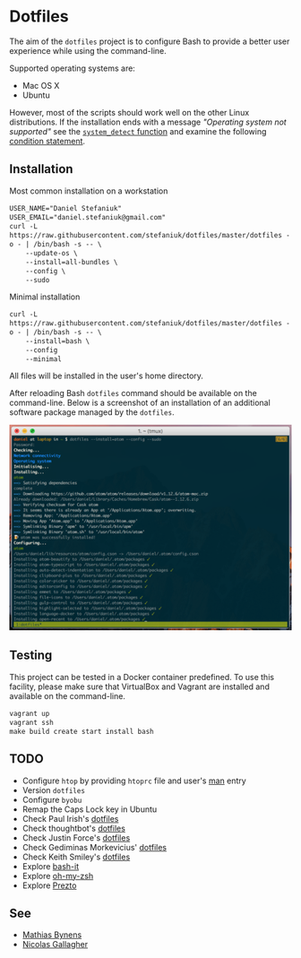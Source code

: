 Dotfiles
========

The aim of the `dotfiles` project is to configure Bash to provide a better user experience while using the command-line.

Supported operating systems are:

* Mac OS X
* Ubuntu

However, most of the scripts should work well on the other Linux distributions. If the installation ends with a message _"Operating system not supported"_ see the [`system_detect` function](https://github.com/stefaniuk/dotfiles/blob/master/lib/resources/bash/.bash_system#L3) and examine the following [condition statement](https://github.com/stefaniuk/dotfiles/blob/master/dotfiles#L134-L142).

Installation
------------

Most common installation on a workstation

    USER_NAME="Daniel Stefaniuk"
    USER_EMAIL="daniel.stefaniuk@gmail.com"
    curl -L https://raw.githubusercontent.com/stefaniuk/dotfiles/master/dotfiles -o - | /bin/bash -s -- \
        --update-os \
        --install=all-bundles \
        --config \
        --sudo

Minimal installation

    curl -L https://raw.githubusercontent.com/stefaniuk/dotfiles/master/dotfiles -o - | /bin/bash -s -- \
        --install=bash \
        --config
        --minimal

All files will be installed in the user's home directory.

After reloading Bash `dotfiles` command should be available on the command-line. Below is a screenshot of an installation of an additional software package managed by the `dotfiles`.

![dotfiles](lib/resources/dotfiles/dotfiles.png)

Testing
-------

This project can be tested in a Docker container predefined. To use this facility, please make sure that VirtualBox and Vagrant are installed and available on the command-line.

    vagrant up
    vagrant ssh
    make build create start install bash

TODO
----

 * Configure `htop` by providing `htoprc` file and user's [man](http://www.thegeekstuff.com/2011/09/linux-htop-examples) entry
 * Version `dotfiles`
 * Configure `byobu`
 * Remap the Caps Lock key in Ubuntu
 * Check Paul Irish's [dotfiles](https://github.com/paulirish/dotfiles)
 * Check thoughtbot's [dotfiles](https://github.com/thoughtbot/dotfiles)
 * Check Justin Force's [dotfiles](https://github.com/justinforce/dotfiles)
 * Check Gediminas Morkevicius' [dotfiles](https://github.com/l3pp4rd/dotfiles)
 * Check Keith Smiley's [dotfiles](https://github.com/keith/dotfiles)
 * Explore [bash-it](https://github.com/revans/bash-it)
 * Explore [oh-my-zsh](https://github.com/robbyrussell/oh-my-zsh)
 * Explore [Prezto](https://github.com/sorin-ionescu/prezto)

See
---

 * [Mathias Bynens](https://github.com/mathiasbynens/dotfiles)
 * [Nicolas Gallagher](https://github.com/necolas/dotfiles)
